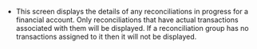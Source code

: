 - This screen displays the details of any reconciliations in progress for a financial account.
  Only reconciliations that have actual transactions associated with them will be displayed.
  If a reconciliation group has no transactions assigned to it then it will not be displayed.